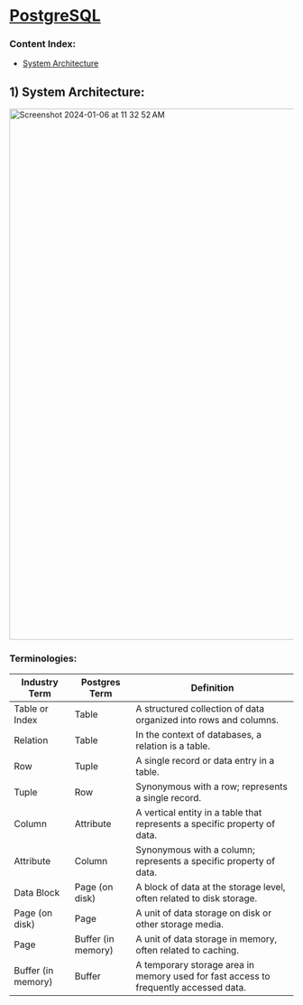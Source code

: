 # [PostgreSQL](https://training.enterprisedb.com/learn/lp/19/open-source-postgresql-learning-plan-v16)

### Content Index:
- [System Architecture](#system-architecture)

## 1) System Architecture:
<img width="941" alt="Screenshot 2024-01-06 at 11 32 52 AM" src="https://github.com/IshaanAdarsh/TIL/assets/100434702/830c0ed2-5616-4cb7-9961-2c909d68fccf">

### Terminologies:

| Industry Term     | Postgres Term          | Definition                                               |
|-------------------|------------------------|----------------------------------------------------------|
| Table or Index    | Table                  | A structured collection of data organized into rows and columns. |
| Relation          | Table                  | In the context of databases, a relation is a table.       |
| Row               | Tuple                  | A single record or data entry in a table.                |
| Tuple             | Row                    | Synonymous with a row; represents a single record.       |
| Column            | Attribute              | A vertical entity in a table that represents a specific property of data. |
| Attribute         | Column                 | Synonymous with a column; represents a specific property of data. |
| Data Block        | Page (on disk)         | A block of data at the storage level, often related to disk storage. |
| Page (on disk)    | Page                   | A unit of data storage on disk or other storage media.    |
| Page             | Buffer (in memory)     | A unit of data storage in memory, often related to caching.|
| Buffer (in memory)| Buffer                 | A temporary storage area in memory used for fast access to frequently accessed data.|
